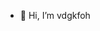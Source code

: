 - 👋 Hi, I’m vdgkfoh

<!---
vdgkfoh/vdgkfoh is a ✨ special ✨ repository because its `README.md` (this file) appears on your GitHub profile.
You can click the Preview link to take a look at your changes.
--->
